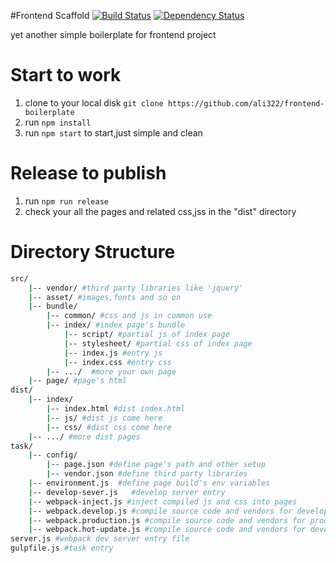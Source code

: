 #Frontend Scaffold
[![Build Status](https://travis-ci.org/ali322/frontend-scaffold.svg)](https://travis-ci.org/ali322/frontend-scaffold)
[![Dependency Status](https://gemnasium.com/ali322/frontend-scaffold.svg)](https://gemnasium.com/ali322/frontend-scaffold)

yet another simple boilerplate for frontend project

Start to work
===

1. clone to your local disk `git clone https://github.com/ali322/frontend-boilerplate`
2. run `npm install`
3. run `npm start` to start,just simple and clean

Release to publish
===

1. run `npm run release`
2. check your all the pages and related css,jss in the "dist" directory

Directory Structure
===

```sh
src/
    |-- vendor/ #third party libraries like 'jquery'
    |-- asset/ #images,fonts and so on
    |-- bundle/
        |-- common/ #css and js in common use
        |-- index/ #index page's bundle
            |-- script/ #partial js of index page
            |-- stylesheet/ #partial css of index page
            |-- index.js #entry js
            |-- index.css #entry css
        |-- .../  #more your own page
    |-- page/ #page's html
dist/
    |-- index/
        |-- index.html #dist index.html
        |-- js/ #dist js come here
        |-- css/ #dist css come here
    |-- .../ #more dist pages
task/
    |-- config/
        |-- page.json #define page's path and other setup
        |-- vendor.json #define third party libraries
    |-- environment.js  #define page build's env variables
    |-- develop-sever.js   #develop server entry
    |-- webpack-inject.js #inject compiled js and css into pages
    |-- webpack.develop.js #compile source code and vendors for develop
    |-- webpack.production.js #compile source code and vendors for production
    |-- webpack.hot-update.js #compile source code and vendors for develop in HMR
server.js #webpack dev server entry file
gulpfile.js #task entry
```